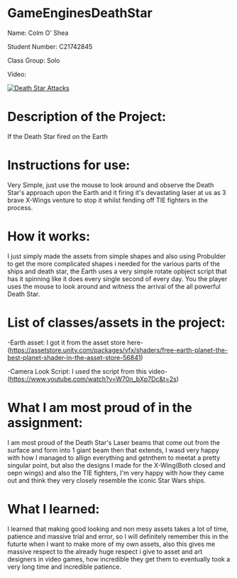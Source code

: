 # GameEnginesDeathStar

Name: Colm O' Shea

Student Number: C21742845

Class Group: Solo

Video:

[![Death Star Attacks](https://img.youtube.com/vi/oPNlDKBbWCo/0.jpg)](https://www.youtube.com/watch?v=oPNlDKBbWCo)

# Description of the Project:

If the Death Star fired on the Earth

# Instructions for use:

Very Simple, just use the mouse to look around and observe the Death Star's approach upon the Earth and it firing it's devastating laser at us as 3 brave X-Wings venture to stop it whilst fending off TIE fighters in the process.

# How it works:

I just simply made the assets from simple shapes and also using Probulder to get the more complicated shapes i needed for the various parts of the ships and death star, the Earth uses a very simple rotate opbject script that has it spinning like it does every single second of every day. You the player uses the mouse to look around and witness the arrival of the all powerful Death Star.

# List of classes/assets in the project:

-Earth asset: I got it from the asset store here-(https://assetstore.unity.com/packages/vfx/shaders/free-earth-planet-the-best-planet-shader-in-the-asset-store-56841)

-Camera Look Script: I used the script from this video-(https://www.youtube.com/watch?v=W70n_bXp7Dc&t=2s)


# What I am most proud of in the assignment:

I am most proud of the Death Star's Laser beams that come out from the surface and form into 1 giant beam then that extends, I wasd very happy with how I managed to allign everything and getnthem to meetat a pretty singular point, but also the designs I made for the X-Wing(Both closed and oepn wings) and also the TIE fighters, I'm very happy with how they came out and think they very closely resemble the iconic Star Wars ships.

# What I learned:

I learned that making good looking and non mesy assets takes a lot of time, patience and massive trial and error, so I will definitely remember this in the futurte when I want to make more of my own assets, also this gives me massive respect to the already huge respect i give to asset and art designers in video games, how incredible they get them to eventually took a very long time and incredible patience.
